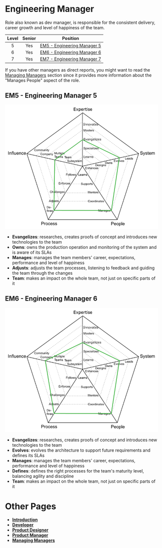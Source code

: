 # Engineering Manager

Role also known as dev manager, is responsible for the consistent delivery, career growth and level of happiness of the team.

| Level | Senior |                          Position                           |
| :---: | :----: | :---------------------------------------------------------: |
|   5   |  Yes   | [EM5 - Engineering Manager 5](#em5---engineering-manager-5) |
|   6   |  Yes   | [EM6 - Engineering Manager 6](#em6---engineering-manager-6) |
|   7   |  Yes   | [EM7 - Engineering Manager 7](#em7---engineering-manager-7) |

If you have other managers as direct reports, you might want to read the [Managing Managers](Managing-Managers.md) section since it provides more information about the "Manages People" aspect of the role.

## EM5 - Engineering Manager 5

<picture>
  <!-- <source media="(prefers-color-scheme: dark)" srcset="charts/engineeringmanager-5-dark.png">
  <source media="(prefers-color-scheme: light)" srcset="charts/engineeringmanager-5.png"> -->
  <img alt="Engineering Manager 5" src="charts/engineeringmanager-5.png">
</picture>

- **Evangelizes**: researches, creates proofs of concept and introduces new technologies to the team
- **Owns**: owns the production operation and monitoring of the system and is aware of its SLAs
- **Manages**: manages the team members' career, expectations, performance and level of happiness
- **Adjusts**: adjusts the team processes, listening to feedback and guiding the team through the changes
- **Team**: makes an impact on the whole team, not just on specific parts of it

## EM6 - Engineering Manager 6

<picture>
  <!-- <source media="(prefers-color-scheme: dark)" srcset="charts/engineeringmanager-6-dark.png">
  <source media="(prefers-color-scheme: light)" srcset="charts/engineeringmanager-6.png"> -->
  <img alt="Engineering Manager 6" src="charts/engineeringmanager-6.png">
</picture>

- **Evangelizes**: researches, creates proofs of concept and introduces new technologies to the team
- **Evolves**: evolves the architecture to support future requirements and defines its SLAs
- **Manages**: manages the team members' career, expectations, performance and level of happiness
- **Defines**: defines the right processes for the team's maturity level, balancing agility and discipline
- **Team**: makes an impact on the whole team, not just on specific parts of it

# Other Pages

- [**Introduction**](README.md)
- [**Developer**](Developer.md)
- [**Product Designer**](ProductDesigner.md)
- [**Product Manager**](ProductManager.md)
- [**Managing Managers**](Managing-Managers.md)

